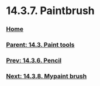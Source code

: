 # 14.3.7. Paintbrush

### [Home](./00-home.md)
### [Parent: 14.3. Paint tools](./14-03-00-paint-tools.md)
### [Prev: 14.3.6. Pencil](./14-03-06-pencil.md)
### [Next: 14.3.8. Mypaint brush](./14-03-08-mypaint-brush.md)
